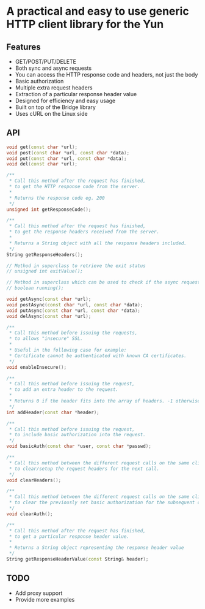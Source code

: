 A practical and easy to use generic HTTP client library for the Yun
===================================================================

Features
--------

* GET/POST/PUT/DELETE
* Both sync and async requests
* You can access the HTTP response code and headers, not just the body
* Basic authorization
* Multiple extra request headers
* Extraction of a particular response header value
* Designed for efficiency and easy usage
* Built on top of the Bridge library
* Uses cURL on the Linux side

API
---

```c++
void get(const char *url);
void post(const char *url, const char *data);
void put(const char *url, const char *data);
void del(const char *url);

/**
 * Call this method after the request has finished,
 * to get the HTTP response code from the server.
 *
 * Returns the response code eg. 200
 */
unsigned int getResponseCode();

/**
 * Call this method after the request has finished,
 * to get the response headers received from the server.
 *
 * Returns a String object with all the response headers included.
 */
String getResponseHeaders();

// Method in superclass to retrieve the exit status
// unsigned int exitValue();

// Method in superclass which can be used to check if the async request is still running or has finished
// boolean running();

void getAsync(const char *url);
void postAsync(const char *url, const char *data);
void putAsync(const char *url, const char *data);
void delAsync(const char *url);

/**
 * Call this method before issuing the requests,
 * to allows "insecure" SSL.
 *
 * Useful in the following case for example:
 * Certificate cannot be authenticated with known CA certificates.
 */
void enableInsecure();

/**
 * Call this method before issuing the request,
 * to add an extra header to the request.
 *
 * Returns 0 if the header fits into the array of headers. -1 otherwise.
 */
int addHeader(const char *header);

/**
 * Call this method before issuing the request,
 * to include basic authorization into the request.
 */
void basicAuth(const char *user, const char *passwd);

/**
 * Call this method between the different request calls on the same client,
 * to clear/setup the request headers for the next call.
 */
void clearHeaders();

/**
 * Call this method between the different request calls on the same client,
 * to clear the previously set basic authorization for the subsequent call.
 */
void clearAuth();

/**
 * Call this method after the request has finished,
 * to get a particular response header value.
 *
 * Returns a String object representing the response header value
 */
String getResponseHeaderValue(const String& header);
```

TODO
----

* Add proxy support
* Provide more examples
